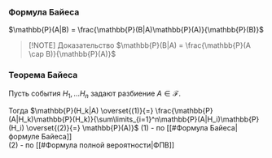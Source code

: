 ### Формула Байеса

$\mathbb{P}(A|B) = \frac{\mathbb{P}(B|A)\mathbb{P}(A)}{\mathbb{P}(B)}$ 


> [!NOTE] Доказательство
> $\mathbb{P}(B|A) = \frac{\mathbb{P}(A \cap B)}{\mathbb{P}(A)}$ 


### Теорема Байеса

Пусть события $H_1,\dots H_n$ задают разбиение $A \in \mathcal{F}$.

Тогда $\mathbb{P}(H_k|A) \overset{(1)}{=} \frac{\mathbb{P}(A|H_k)\mathbb{P}(H_k)}{\sum\limits_{i=1}^n\mathbb{P}(A|H_i)\mathbb{P}(H_i) \overset{(2)}{=} \mathbb{P}(A)}$
(1) - по [[#Формула Байеса|формуле Байеса]]  
(2) - по [[#Формула полной вероятности|ФПВ]]
